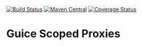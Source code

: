 [![Build Status](https://travis-ci.org/skuzzle/guice-scoped-proxy-extension.svg?branch=master)](https://travis-ci.org/skuzzle/guice-scoped-proxy-extension) [![Maven Central](https://maven-badges.herokuapp.com/maven-central/de.skuzzle.inject/guice-scoped-proxy-extension/badge.svg)](https://maven-badges.herokuapp.com/maven-central/de.skuzzle.inject/guice-scoped-proxy-extension)
[![Coverage Status](https://coveralls.io/repos/skuzzle/guice-scoped-proxy-extension/badge.svg?branch=master&service=github)](https://coveralls.io/github/skuzzle/guice-scoped-proxy-extension?branch=master)
# Guice Scoped Proxies
